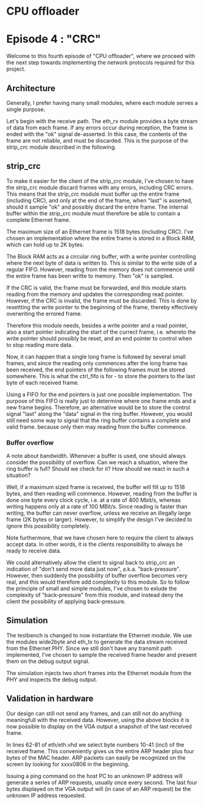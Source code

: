 # CPU offloader
# Episode 4 : "CRC"

Welcome to this fourth episode of "CPU offloader", where we proceed with the
next step towards implementing the network protocols required for this project.

## Architecture

Generally, I prefer having many small modules, where each module serves a
single purpose.

Let's begin with the receive path. The eth\_rx module provides a byte stream of
data from each frame. If any errors occur during reception, the frame is ended
with the "ok" signal de-asserted. In this case, the contents of the frame are
not reliable, and must be discarded.  This is the purpose of the strip\_crc
module described in the following.

## strip\_crc
To make it easier for the client of the strip\_crc module, I've chosen to have
the strip\_crc module discard frames with any errors, including CRC errors.
This means that the strip\_crc module must buffer up the entire frame
(including CRC), and only at the end of the frame, when "last" is asserted,
should it sample "ok" and possibly discard the entire frame. The internal
buffer within the strip\_crc module must therefore be able to contain a
complete Ethernet frame.

The maximum size of an Ethernet frame is 1518 bytes (including CRC).  I've
chosen an implementation where the entire frame is stored in a Block RAM, which
can hold up to 2K bytes.

The Block RAM acts as a circular ring buffer, with a write pointer controlling
where the next byte of data is written to. This is similar to the write side of
a regular FIFO. However, reading from the memory does not commence until the
entire frame has been writte to memory. Then "ok" is sampled.

If the CRC is valid, the frame must be forwarded, and this module starts
reading from the memory and updates the corresponding read pointer. However, if
the CRC is invalid, the frame must be discarded. This is done by resettting the
write pointer to the beginning of the frame, thereby effectively overwriting
the errored frame.

Therefore this module needs, besides a write pointer and a read pointer, also a
start pointer indicating the start of the currect frame, i.e. whereto the write
pointer should possibly be reset, and an end pointer to control when to stop
reading more data.

Now, it can happen that a single long frame is followed by several small
frames, and since the reading only commences after the long frame has been
received, the end pointers of the following frames must be stored somewhere.
This is what the ctrl\_fifo is for - to store the pointers to the last byte of
each received frame.

Using a FIFO for the end pointers is just one possible implementation. The
purpose of this FIFO is really just to determine where one frame ends and a new
frame begins.  Therefore, an alternative would be to store the control signal
"last" along the "data" signal in the ring buffer. However, you would still
need some way to signal that the ring buffer contains a complete and valid
frame. because only then may reading from the buffer commence.

### Buffer overflow

A note about bandwidth.  Whenever a buffer is used, one should always consider
the possibility of overflow. Can we reach a situation, where the ring buffer is
full?  Should we check for it? How should we react in such a situation?

Well, if a maximum sized frame is received, the buffer will fill up to 1518
bytes, and then reading will commence. However, reading from the buffer is done
one byte every clock cycle, i.e. at a rate of 400 Mbit/s, whereas writing
happens only at a rate of 100 MBit/s. Since reading is faster than writing, the
buffer can never overflow, unless we receive an illegally large frame (2K bytes
or larger). However, to simplify the design I've decided to ignore this
possibility completely.

Note furthermore, that we have chosen here to require the client to always
accept data.  In other words, it is the clients responsibility to always be
ready to receive data.

We could alternatively allow the client to signal back to strip\_crc an
indication of "don't send more data just now", a.k.a. "back-pressure". However,
then suddenly the possibility of buffer overflow becomes very real, and this
would therefore add complexity to this module. So to follow the principle of
small and simple modules, I've chosen to exlude the complexity of
"back-pressure" from this module, and instead deny the client the possibility
of applying back-pressure.

## Simulation

The testbench is changed to now instantiate the Ethernet module. We use the
modules wide2byte and eth\_tx to generate the data stream received from the
Ethernet PHY. Since we still don't have any transmit path implemented, I've
chosen to sample the received frame header and present them on the debug output
signal.

The simulation injects two short frames into the Ethernet module from the PHY
and inspects the debug output.

## Validation in hardware

Our design can still not send any frames, and can still not do anything meaningfull
with the received data. However, using the above blocks it is now possible
to display on the VGA output a snapshot of the last received frame.

In lines 62-81 of eth/eth.vhd we select byte numbers 10-41 (incl) of the
received frame.  This conveniently gives us the entire ARP header plus four
bytes of the MAC header.  ARP packets can easily be recognized on the screen by
looking for xxxx0806 in the beginning.

Issuing a ping command on the host PC to an unknown IP address will generate a
series of ARP requests, usually once every second. The last four bytes
displayed on the VGA output will (in case of an ARP request) be the unknown IP
address requested.

